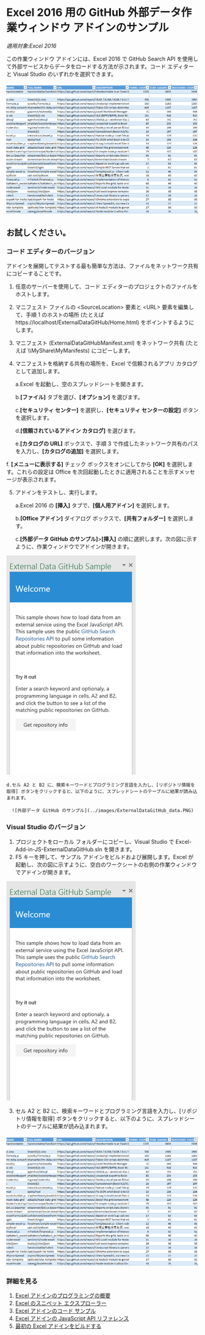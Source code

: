 # <a name="external-data-from-github-task-pane-add-in-sample-for-excel-2016"></a>Excel 2016 用の GitHub 外部データ作業ウィンドウ アドインのサンプル

_適用対象:Excel 2016_

この作業ウィンドウ アドインには、Excel 2016 で GitHub Search API を使用して外部サービスからデータをロードする方法が示されます。コード エディターと Visual Studio のいずれかを選択できます。

![外部データ GitHub のサンプル](../images/ExternalDataGitHub_data.PNG)

## <a name="try-it-out"></a>お試しください。
### <a name="code-editor-version"></a>コード エディターのバージョン

アドインを展開してテストする最も簡単な方法は、ファイルをネットワーク共有にコピーすることです。

1.  任意のサーバーを使用して、コード エディターのプロジェクトのファイルをホストします。
2.  マニフェスト ファイルの \<SourceLocation\> 要素と \<URL\> 要素を編集して、手順 1 のホストの場所 (たとえば https://localhost/ExternalDataGitHub/Home.html) をポイントするようにします。
3.  マニフェスト (ExternalDataGitHubManifest.xml) をネットワーク共有 (たとえば \\\MyShare\\MyManifests) にコピーします。
4.  マニフェストを格納する共有の場所を、Excel で信頼されるアプリ カタログとして追加します。

    a.Excel を起動し、空のスプレッドシートを開きます。

    b.**[ファイル]** タブを選び、**[オプション]** を選びます。

    c.**[セキュリティ センター]** を選択し、**[セキュリティ センターの設定]** ボタンを選択します。

    d.**[信頼されているアドイン カタログ]** を選びます。

    e.**[カタログの URL]** ボックスで、手順 3 で作成したネットワーク共有のパスを入力し、**[カタログの追加]** を選択します。

   f. **[メニューに表示する]** チェック ボックスをオンにしてから **[OK]** を選択します。これらの設定は Office を次回起動したときに適用されることを示すメッセージが表示されます。

5.  アドインをテストし、実行します。

    a.Excel 2016 の **[挿入]** タブで、**[個人用アドイン]** を選択します。

    b.**[Office アドイン]** ダイアログ ボックスで、**[共有フォルダー]** を選択します。

    c.**[外部データ GitHub のサンプル]**>**[挿入]** の順に選択します。次の図に示すように、作業ウィンドウでアドインが開きます。

   ![外部データ GitHub のサンプル](../images/ExternalDataGitHub_taskpane.PNG)

    d.セル A2 と B2 に、検索キーワードとプログラミング言語を入力し、[リポジトリ情報を取得] ボタンをクリックすると、以下のように、スプレッドシートのテーブルに結果が読み込まれます。

      ![外部データ GitHub のサンプル](../images/ExternalDataGitHub_data.PNG)

### <a name="visual-studio-version"></a>Visual Studio のバージョン
1.  プロジェクトをローカル フォルダーにコピーし、Visual Studio で Excel-Add-in-JS-ExternalDataGitHub.sln を開きます。
2.  F5 キーを押して、サンプル アドインをビルドおよび展開します。Excel が起動し、次の図に示すように、空白のワークシートの右側の作業ウィンドウでアドインが開きます。

  ![外部データ GitHub のサンプル](../images/ExternalDataGitHub_taskpane.PNG)

3.  セル A2 と B2 に、検索キーワードとプログラミング言語を入力し、[リポジトリ情報を取得] ボタンをクリックすると、以下のように、スプレッドシートのテーブルに結果が読み込まれます。

  ![外部データ GitHub のサンプル](../images/ExternalDataGitHub_data.PNG)


### <a name="learn-more"></a>詳細を見る

1.  [Excel アドインのプログラミングの概要](https://github.com/OfficeDev/office-js-docs/blob/master/excel/excel-add-ins-programming-overview.md)
2.  [Excel のスニペット エクスプローラー](http://officesnippetexplorer.azurewebsites.net/#/snippets/excel)
3.  [Excel アドインのコード サンプル](https://github.com/OfficeDev/office-js-docs/blob/master/excel/excel-add-ins-code-samples.md)
4.  [Excel アドインの JavaScript API リファレンス](https://github.com/OfficeDev/office-js-docs/blob/master/excel/excel-add-ins-javascript-reference.md)
5.  [最初の Excel アドインをビルドする](https://github.com/OfficeDev/office-js-docs/blob/master/excel/build-your-first-excel-add-in.md)